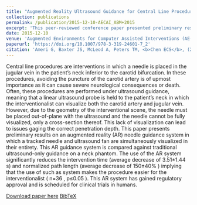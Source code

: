 ```yaml
---
title: "Augmented Reality Ultrasound Guidance for Central Line Procedures: Preliminary Results"
collection: publications
permalink: /publication/2015-12-10-AECAI_ABM+2015
excerpt: 'This peer-reviewed conference paper presented preliminary results on an augmented reality (AR) needle guidance system in which a tracked needle and ultrasound fan are simultaneously visualized in their entirety.'
date: 2015-12-10
venue: 'Augmented Environments for Computer Assisted Interventions (AE-CAI)'
paperurl: 'https://doi.org/10.1007/978-3-319-24601-7_2'
citation: 'Ameri G, Baxter JS, McLeod A, Peters TM, <b>Chen ECS</b>, (2015). "Augmented Reality Ultrasound Guidance for Central Line Procedures: Preliminary Results"; in <i>Augmented Environments for Computer Assisted Interventions (AE-CAI)</i>, LNCS 9365, pp. 11-20.'
---
```


Central line procedures are interventions in which a needle is placed in the jugular vein in the patient’s neck inferior to the carotid bifurcation. In these procedures, avoiding the puncture of the carotid artery is of upmost importance as it can cause severe neurological consequences or death. Often, these procedures are performed under ultrasound guidance, meaning that a linear ultrasound probe is held to the patient’s neck in which the interventionalist can visualize both the carotid artery and jugular vein. However, due to the geometry of the interventional scene, the needle must be placed out-of-plane with the ultrasound and the needle cannot be fully visualized, only a cross-section thereof. This lack of visualization can lead to issues gaging the correct penetration depth. This paper presents preliminary results on an augmented reality (AR) needle guidance system in which a tracked needle and ultrasound fan are simultaneously visualized in their entirety. This AR guidance system is compared against traditional ultrasound-only guidance on a neck phantom. The use of the AR system significantly reduces the intervention time (average decrease of   3.51±1.44  s) and normalized path length (average decrease of   150±40% ) implying that the use of such as system makes the procedure easier for the interventionalist (  n=36 ,   p≤0.05 ). This AR system has gained regulatory approval and is scheduled for clinical trials in humans.

[Download paper here](https://doi.org/10.1007/978-3-319-24601-7_2) [BibTeX](./../files/bibtex/ABM+2015.bib)